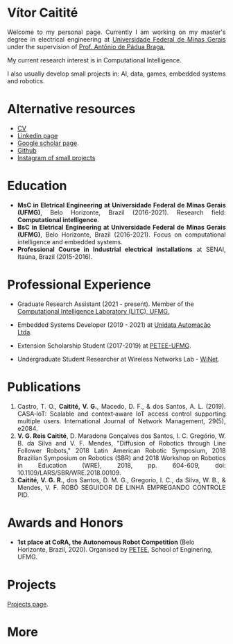 # Vítor Caitité

<div style="text-align: justify"> 

<p>Welcome to my personal page. Currently I am working on my master's degree in electrical engineering at <a href="https://ufmg.br/international-visitors">Universidade Federal de Minas Gerais</a> under the supervision of <a href="http://www.cpdee.ufmg.br/~apbraga/"> Prof. Antônio de Pádua Braga.</a></p>

<p>My current research interest is in Computational Intelligence.</p>

<p>I also usually develop small projects in: AI, data, games, embedded systems and robotics.</p>
</div>



# Alternative resources

- [CV](https://github.com/vcaitite/vcaitite.github.io/blob/master/assets/files/Vitor_CV.pdf)
- [Linkedin page](https://www.linkedin.com/in/vitorcaitite/)
- [Google scholar page](https://scholar.google.com.br/citations?user=xskOhT4AAAAJ&hl=pt-BR).
- [Github](https://github.com/vcaitite)
- [Instagram of small projects](https://www.instagram.com/multiverso_ia/)



# Education

<div style="text-align: justify"> 

<ul>
<li> <strong>MsC in Eletrical Engineering at Universidade Federal de Minas Gerais (UFMG)</strong>, Belo Horizonte, Brazil (2016-2021). Research field: <strong>Computational intelligence</strong>.</li>
<li> <strong>BsC in Eletrical Engineering at Universidade Federal de Minas Gerais (UFMG)</strong>, Belo Horizonte, Brazil (2016-2021). Focus on computational intelligence and embedded systems.</li>
<li> <strong>Professional Course in Industrial electrical installations</strong> at SENAI, Itaúna, Brazil (2015-2016).</li>
</ul>

</div>



# Professional Experience

- Graduate Research Assistant (2021 - present). Member of the <a href="http://litc.cpdee.ufmg.br/">Computational Intelligence Laboratory (LITC), UFMG.</a>

- Embedded Systems Developer (2019 - 2021) at [Unidata Automação Ltda](https://www.linkedin.com/company/unidata-automacao/).

- Extension Scholarship Student (2017-2019) at [PETEE-UFMG](http://www.petee.cpdee.ufmg.br/).

- Undergraduate Student Researcher at Wireless Networks Lab - [WiNet](https://www.winet.dcc.ufmg.br/).





# Publications

<div style="text-align: justify"> 

<ol>
<li> Castro, T. O., <strong>Caitité, V. G.</strong>, Macedo, D. F., & dos Santos, A. L. (2019). CASA‐IoT: Scalable and context‐aware IoT access control supporting multiple users. International Journal of Network Management, 29(5), e2084. </li>

<li> <strong>V. G. Reis Caitité</strong>, D. Maradona Gonçalves dos Santos, I. C. Gregório, W. B. da Silva and V. F. Mendes, "Diffusion of Robotics through Line Follower Robots," 2018 Latin American Robotic Symposium, 2018 Brazilian Symposium on Robotics (SBR) and 2018 Workshop on Robotics in Education (WRE), 2018, pp. 604-609, doi: 10.1109/LARS/SBR/WRE.2018.00109.</li>
  
<li> <strong>Caitité, V. G. R.</strong>, dos Santos, D. M. G., Gregorio, I. C., da Silva, W. B., & Mendes, V. F. ROBÔ SEGUIDOR DE LINHA EMPREGANDO CONTROLE PID.</li>
</ol>

</div>



# Awards and Honors

- **1st place at CoRA, the Autonomous Robot Competition** (Belo Horizonte, Brazil, 2020). Organised by [PETEE](http://www.petee.cpdee.ufmg.br/), School of Enginering, UFMG. 


# Projects

[Projects page](./projects.html).

# More

